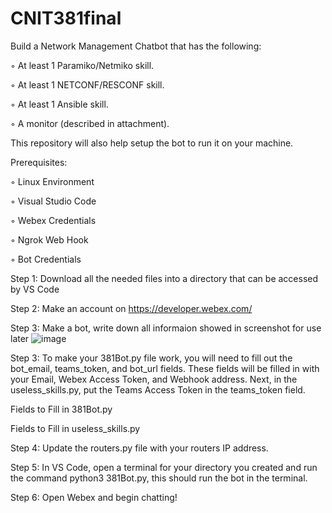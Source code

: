 # CNIT381final
Build a Network Management Chatbot that has the following:

◦ At least 1 Paramiko/Netmiko skill.

◦ At least 1 NETCONF/RESCONF skill.

◦ At least 1 Ansible skill.

◦ A monitor (described in attachment).

This repository will also help setup the bot to run it on your machine. 

Prerequisites: 

◦ Linux Environment

◦ Visual Studio Code

◦ Webex Credentials

◦ Ngrok Web Hook

◦ Bot Credentials

Step 1: Download all the needed files into a directory that can be accessed by VS Code

Step 2: Make an account on https://developer.webex.com/

Step 3: Make a bot, write down all informaion showed in screenshot for use later
![image](https://user-images.githubusercontent.com/8886770/201720281-156a2728-1e4e-4d45-8749-473623d5f824.png)


Step 3: To make your 381Bot.py file work, you will need to fill out the bot_email, teams_token, and bot_url fields. These fields will be filled in with your Email, Webex Access Token, and Webhook address. Next, in the useless_skills.py, put the Teams Access Token in the teams_token field. 

Fields to Fill in 381Bot.py


Fields to Fill in useless_skills.py


Step 4: Update the routers.py file with your routers IP address.

Step 5: In VS Code, open a terminal for your directory you created and run the command python3 381Bot.py, this should run the bot in the terminal. 

Step 6: Open Webex and begin chatting!

